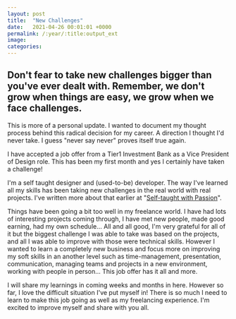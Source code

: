 ```yaml
---
layout: post
title:  "New Challenges"
date:   2021-04-26 00:01:01 +0000
permalink: /:year/:title:output_ext
image: 
categories: 
---
```

<h2>Don't fear to take new challenges bigger than you've ever dealt with. Remember, we don't grow when things are easy, we grow when we face challenges.</h2>
<p>This is more of a personal update. I wanted to document my thought process behind this radical decision for my career. A direction I thought I'd never take. I guess "never say never" proves itself true again.</p>

<p>I have accepted a job offer from a Tier1 Investment Bank as a Vice President of Design role. This  has been my first month and yes I certainly have taken a challenge! </p>

<p>I'm a self taught designer and (used-to-be) developer. The way I've learned all my skills has been taking new challenges in the real world with real projects. I've written more about that earlier at "<a href="https://oykun.com/2013/self-taught-with-passion.html" title="Self-taught with Passion">Self-taught with Passion</a>". </p>

<p>Things have been going a bit too well in my freelance world. I have had lots of interesting projects coming through, I have met new people, made good earning, had my own schedule... All and all good, I'm very grateful for all of it but the biggest challenge I was able to take was based on the projects, and all I was able to improve with those were technical skills. However I wanted to learn a completely new business and focus more on improving my soft skills in an another level such as time-management, presentation, communication, managing teams and projects in a new environment, working with people in person... This job offer has it all and more.</p>

<p>I will share my learnings in coming weeks and months in here. However so far, I love the difficult situation I've put myself in! There is so much I need to learn to make this job going as well as my freelancing experience. I'm excited to improve myself and share with you all.</p>